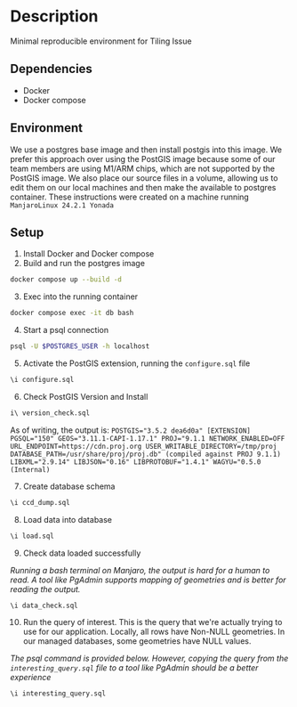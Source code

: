 # Description

Minimal reproducible environment for Tiling Issue

## Dependencies
- Docker
- Docker compose

## Environment
We use a postgres base image and then install postgis into this image.
We prefer this approach over using the PostGIS image because some of our team members are using M1/ARM chips, which are not supported by the PostGIS image.
We also place our source files in a volume, allowing us to edit them on our local machines and then make the available to postgres container.
These instructions were created on a machine running `ManjaroLinux 24.2.1 Yonada`

## Setup
1) Install Docker and Docker compose
2) Build and run the postgres image
```bash
docker compose up --build -d
```

3) Exec into the running container
```bash
docker compose exec -it db bash
```

4) Start a psql connection
```bash
psql -U $POSTGRES_USER -h localhost
```

5) Activate the PostGIS extension, running the `configure.sql` file
```bash
\i configure.sql
```

6) Check PostGIS Version and Install
```bash
i\ version_check.sql
```
As of writing, the output is:
`POSTGIS="3.5.2 dea6d0a" [EXTENSION] PGSQL="150" GEOS="3.11.1-CAPI-1.17.1" PROJ="9.1.1 NETWORK_ENABLED=OFF URL_ENDPOINT=https://cdn.proj.org USER_WRITABLE_DIRECTORY=/tmp/proj DATABASE_PATH=/usr/share/proj/proj.db" (compiled against PROJ 9.1.1) LIBXML="2.9.14" LIBJSON="0.16" LIBPROTOBUF="1.4.1" WAGYU="0.5.0 (Internal)`

7) Create database schema
```bash
\i ccd_dump.sql
```

8) Load data into database
```bash
\i load.sql
```

9) Check data loaded successfully

*Running a bash terminal on Manjaro, the output is hard for a human to read.
A tool like PgAdmin supports mapping of geometries and is better for reading the output.*

```bash
\i data_check.sql
```

10) Run the query of interest. This is the query that we're actually trying to use for our application.
Locally, all rows have Non-NULL geometries. In our managed databases, some geometries have NULL values.

*The psql command is provided below. However, copying the query from the `interesting_query.sql` file to a tool like PgAdmin should be a better experience*

```bash
\i interesting_query.sql
```
